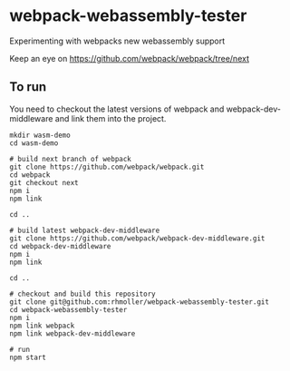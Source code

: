 # webpack-webassembly-tester
Experimenting with webpacks new webassembly support

Keep an eye on https://github.com/webpack/webpack/tree/next

## To run

You need to checkout the latest versions of webpack and webpack-dev-middleware and link them into the project.

```commandline
mkdir wasm-demo
cd wasm-demo

# build next branch of webpack
git clone https://github.com/webpack/webpack.git
cd webpack
git checkout next
npm i
npm link

cd ..

# build latest webpack-dev-middleware
git clone https://github.com/webpack/webpack-dev-middleware.git
cd webpack-dev-middleware
npm i
npm link

cd ..

# checkout and build this repository
git clone git@github.com:rhmoller/webpack-webassembly-tester.git
cd webpack-webassembly-tester
npm i
npm link webpack
npm link webpack-dev-middleware

# run
npm start
```
